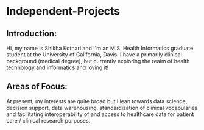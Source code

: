 # Independent-Projects
## Introduction:
Hi, my name is Shikha Kothari and I'm an M.S. Health Informatics graduate student at the University of California, Davis. I have a primarily clinical background (medical degree), but currently exploring the realm of health technology and informatics and loving it! 

## Areas of Focus:
At present, my interests are quite broad but I lean towards data science, decision support, data warehousing, standardization of clinical vocabularies and facilitating interoperability of and access to healthcare data for patient care / clinical research purposes. 
